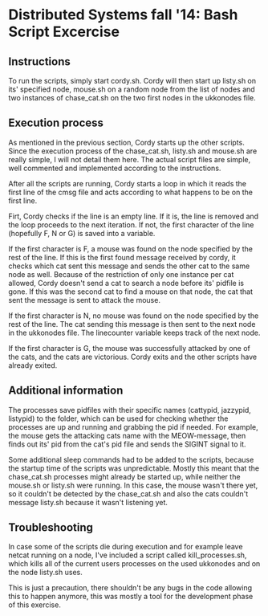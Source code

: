 # Distributed Systems fall '14: Bash Script Excercise

## Instructions
To run the scripts, simply start cordy.sh. Cordy will then start up listy.sh on its' specified node, mouse.sh on a random node from the list of nodes and two instances of chase_cat.sh on the two first nodes in the ukkonodes file. 

## Execution process
As mentioned in the previous section, Cordy starts up the other scripts. Since the execution process of the chase_cat.sh, listy.sh and mouse.sh are really simple, I will not detail them here. The actual script files are simple, well commented and implemented according to the instructions.

After all the scripts are running, Cordy starts a loop in which it reads the first line of the cmsg file and acts according to what happens to be on the first line.

Firt, Cordy checks if the line is an empty line. If it is, the line is removed and the loop proceeds to the next iteration. If not, the first character of the line (hopefully F, N or G) is saved into a variable.

If the first character is F, a mouse was found on the node specified by the rest of the line. If this is the first found message received by cordy, it checks which cat sent this message and sends the other cat to the same node as well. Because of the restriction of only one instance per cat allowed, Cordy doesn't send a cat to search a node before its' pidfile is gone. If this was the second cat to find a mouse on that node, the cat that sent the message is sent to attack the mouse.

If the first character is N, no mouse was found on the node specified by the rest of the line. The cat sending this message is then sent to the next node in the ukkonodes file. The linecounter variable keeps track of the next node.

If the first character is G, the mouse was successfully attacked by one of the cats, and the cats are victorious. Cordy exits and the other scripts have already exited.

## Additional information
The processes save pidfiles with their specific names (cattypid, jazzypid, listypid) to the folder, which can be used for checking whether the processes are up and running and grabbing the pid if needed. For example, the mouse gets the attacking cats name with the MEOW-message, then finds out its' pid from the cat's pid file and sends the SIGINT signal to it.

Some additional sleep commands had to be added to the scripts, because the startup time of the scripts was unpredictable. Mostly this meant that the chase_cat.sh processes might already be started up, while neither the mouse.sh or listy.sh were running. In this case, the mouse wasn't there yet, so it couldn't be detected by the chase_cat.sh and also the cats couldn't message listy.sh because it wasn't listening yet.


## Troubleshooting

In case some of the scripts die during execution and for example leave netcat running on a node, I've included a script called kill_processes.sh, which kills all of the current users processes on the used ukkonodes and on the node listy.sh uses.

This is just a precaution, there shouldn't be any bugs in the code allowing this to happen anymore, this was mostly a tool for the development phase of this exercise.

